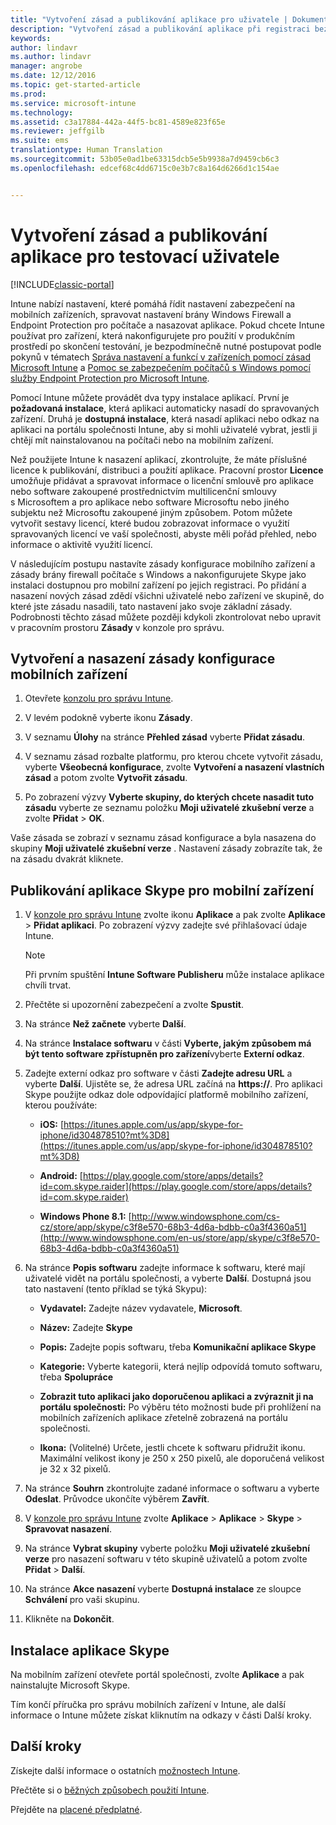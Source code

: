 ```yaml
---
title: "Vytvoření zásad a publikování aplikace pro uživatele | Dokumentace Microsoftu"
description: "Vytvoření zásad a publikování aplikace při registraci bezplatné 30denní zkušební verze Intune"
keywords: 
author: lindavr
ms.author: lindavr
manager: angrobe
ms.date: 12/12/2016
ms.topic: get-started-article
ms.prod: 
ms.service: microsoft-intune
ms.technology: 
ms.assetid: c3a17884-442a-44f5-bc81-4589e823f65e
ms.reviewer: jeffgilb
ms.suite: ems
translationtype: Human Translation
ms.sourcegitcommit: 53b05e0ad1be63315dcb5e5b9938a7d9459cb6c3
ms.openlocfilehash: edcef68c4dd6715c0e3b7c8a164d6266d1c154ae


---
```



# <a name="create-policies-and-publish-an-app-to-evaluation-users"></a>Vytvoření zásad a publikování aplikace pro testovací uživatele

[!INCLUDE[classic-portal](../includes/classic-portal.md)]

Intune nabízí nastavení, které pomáhá řídit nastavení zabezpečení na mobilních zařízeních, spravovat nastavení brány Windows Firewall a Endpoint Protection pro počítače a nasazovat aplikace. Pokud chcete Intune používat pro zařízení, která nakonfigurujete pro použití v produkčním prostředí po skončení testování, je bezpodmínečně nutné postupovat podle pokynů v tématech [Správa nastavení a funkcí v zařízeních pomocí zásad Microsoft Intune](/intune/deploy-use/manage-settings-and-features-on-your-devices-with-microsoft-intune-policies) a [Pomoc se zabezpečením počítačů s Windows pomocí služby Endpoint Protection pro Microsoft Intune](/intune/deploy-use/help-secure-windows-pcs-with-endpoint-protection-for-microsoft-intune).

Pomocí Intune můžete provádět dva typy instalace aplikací. První je **požadovaná instalace**, která aplikaci automaticky nasadí do spravovaných zařízení. Druhá je **dostupná instalace**, která nasadí aplikaci nebo odkaz na aplikaci na portálu společnosti Intune, aby si mohli uživatelé vybrat, jestli ji chtějí mít nainstalovanou na počítači nebo na mobilním zařízení.

Než použijete Intune k nasazení aplikací, zkontrolujte, že máte příslušné licence k publikování, distribuci a použití aplikace. Pracovní prostor **Licence** umožňuje přidávat a spravovat informace o licenční smlouvě pro aplikace nebo software zakoupené prostřednictvím multilicenční smlouvy s Microsoftem a pro aplikace nebo software Microsoftu nebo jiného subjektu než Microsoftu zakoupené jiným způsobem. Potom můžete vytvořit sestavy licencí, které budou zobrazovat informace o využití spravovaných licencí ve vaší společnosti, abyste měli pořád přehled, nebo informace o aktivitě využití licencí.

V následujícím postupu nastavíte zásady konfigurace mobilního zařízení a zásady brány firewall počítače s Windows a nakonfigurujete Skype jako instalaci dostupnou pro mobilní zařízení po jejich registraci. Po přidání a nasazení nových zásad zdědí všichni uživatelé nebo zařízení ve skupině, do které jste zásadu nasadili, tato nastavení jako svoje základní zásady. Podrobnosti těchto zásad můžete později kdykoli zkontrolovat nebo upravit v pracovním prostoru **Zásady** v konzole pro správu.

## <a name="create-and-deploy-a-mobile-device-configuration-policy"></a>Vytvoření a nasazení zásady konfigurace mobilních zařízení

1.  Otevřete [konzolu pro správu Intune](https://manage.microsoft.com/).

2.  V levém podokně vyberte ikonu **Zásady**.

3.  V seznamu **Úlohy** na stránce **Přehled zásad** vyberte **Přidat zásadu**.

4.  V seznamu zásad rozbalte platformu, pro kterou chcete vytvořit zásadu, vyberte **Všeobecná konfigurace**, zvolte **Vytvoření a nasazení vlastních zásad** a potom zvolte **Vytvořit zásadu**.

5.  Po zobrazení výzvy **Vyberte skupiny, do kterých chcete nasadit tuto zásadu** vyberte ze seznamu položku **Moji uživatelé zkušební verze** a zvolte **Přidat** &gt; **OK**.

Vaše zásada se zobrazí v seznamu zásad konfigurace a byla nasazena do skupiny **Moji uživatelé zkušební verze** . Nastavení zásady zobrazíte tak, že na zásadu dvakrát kliknete.

## <a name="publish-the-skype-app-for-mobile-devices"></a>Publikování aplikace Skype pro mobilní zařízení

1.  V [konzole pro správu Intune](https://manage.microsoft.com/) zvolte ikonu **Aplikace** a pak zvolte **Aplikace** &gt; **Přidat aplikaci**. Po zobrazení výzvy zadejte své přihlašovací údaje Intune.

    > [!NOTE]
    > Při prvním spuštění **Intune Software Publisheru** může instalace aplikace chvíli trvat.

2.  Přečtěte si upozornění zabezpečení a zvolte **Spustit**.

3.  Na stránce **Než začnete** vyberte **Další**.

4.  Na stránce **Instalace softwaru** v části **Vyberte, jakým způsobem má být tento software zpřístupněn pro zařízení**vyberte **Externí odkaz**.

5.  Zadejte externí odkaz pro software v části **Zadejte adresu URL** a vyberte **Další**. Ujistěte se, že adresa URL začíná na **https://**. Pro aplikaci Skype použijte odkaz dole odpovídající platformě mobilního zařízení, kterou používáte:

    -   **iOS:** [https://itunes.apple.com/us/app/skype-for-iphone/id304878510?mt%3D8](https://itunes.apple.com/us/app/skype-for-iphone/id304878510?mt%3D8)

    -   **Android:** [https://play.google.com/store/apps/details?id=com.skype.raider](https://play.google.com/store/apps/details?id=com.skype.raider)

    -   **Windows Phone 8.1:** [http://www.windowsphone.com/cs-cz/store/app/skype/c3f8e570-68b3-4d6a-bdbb-c0a3f4360a51](http://www.windowsphone.com/en-us/store/app/skype/c3f8e570-68b3-4d6a-bdbb-c0a3f4360a51)

6.  Na stránce **Popis softwaru** zadejte informace k softwaru, které mají uživatelé vidět na portálu společnosti, a vyberte **Další**. Dostupná jsou tato nastavení (tento příklad se týká Skypu):

    -   **Vydavatel:** Zadejte název vydavatele, **Microsoft**.

    -   **Název:** Zadejte **Skype**

    -   **Popis:** Zadejte popis softwaru, třeba **Komunikační aplikace Skype**

    -   **Kategorie:** Vyberte kategorii, která nejlíp odpovídá tomuto softwaru, třeba **Spolupráce**

    -   **Zobrazit tuto aplikaci jako doporučenou aplikaci a zvýraznit ji na portálu společnosti:** Po výběru této možnosti bude při prohlížení na mobilních zařízeních aplikace zřetelně zobrazená na portálu společnosti.

    -   **Ikona:**  (Volitelné) Určete, jestli chcete k softwaru přidružit ikonu. Maximální velikost ikony je 250 x 250 pixelů, ale doporučená velikost je 32 x 32 pixelů.

7.  Na stránce **Souhrn** zkontrolujte zadané informace o softwaru a vyberte **Odeslat**. Průvodce ukončíte výběrem **Zavřít**.

8.  V [konzole pro správu Intune](https://manage.microsoft.com/) zvolte **Aplikace** &gt; **Aplikace** &gt; **Skype** &gt; **Spravovat nasazení**.

9. Na stránce **Vybrat skupiny** vyberte položku **Moji uživatelé zkušební verze** pro nasazení softwaru v této skupině uživatelů a potom zvolte **Přidat** &gt; **Další**.

10. Na stránce **Akce nasazení** vyberte **Dostupná instalace** ze sloupce **Schválení** pro vaši skupinu.

11. Klikněte na **Dokončit**.

## <a name="install-the-skype-app"></a>Instalace aplikace Skype
Na mobilním zařízení otevřete portál společnosti, zvolte **Aplikace** a pak nainstalujte Microsoft Skype.

Tím končí příručka pro správu mobilních zařízení v Intune, ale další informace o Intune můžete získat kliknutím na odkazy v části Další kroky.
## <a name="next-steps"></a>Další kroky
Získejte další informace o ostatních [možnostech Intune](get-started-with-a-30-day-trial-of-microsoft-intune-step-6.md).

Přečtěte si o [běžných způsobech použití Intune](common-ways-to-use-intune.md).

Přejděte na [placené předplatné](get-started-with-a-30-day-trial-of-microsoft-intune-step-7.md).



<!--HONumber=Dec16_HO2-->


